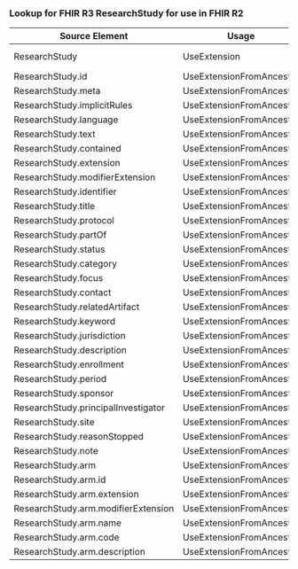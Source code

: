 ### Lookup for FHIR R3 ResearchStudy for use in FHIR R2

| Source Element | Usage | Target |
| -------------- | ----- | ------ |
| ResearchStudy | UseExtension | http://hl7.org/fhir/3.0/StructureDefinition/extension-ResearchStudy |
| ResearchStudy.id | UseExtensionFromAncestor | - |
| ResearchStudy.meta | UseExtensionFromAncestor | - |
| ResearchStudy.implicitRules | UseExtensionFromAncestor | - |
| ResearchStudy.language | UseExtensionFromAncestor | - |
| ResearchStudy.text | UseExtensionFromAncestor | - |
| ResearchStudy.contained | UseExtensionFromAncestor | - |
| ResearchStudy.extension | UseExtensionFromAncestor | - |
| ResearchStudy.modifierExtension | UseExtensionFromAncestor | - |
| ResearchStudy.identifier | UseExtensionFromAncestor | - |
| ResearchStudy.title | UseExtensionFromAncestor | - |
| ResearchStudy.protocol | UseExtensionFromAncestor | - |
| ResearchStudy.partOf | UseExtensionFromAncestor | - |
| ResearchStudy.status | UseExtensionFromAncestor | - |
| ResearchStudy.category | UseExtensionFromAncestor | - |
| ResearchStudy.focus | UseExtensionFromAncestor | - |
| ResearchStudy.contact | UseExtensionFromAncestor | - |
| ResearchStudy.relatedArtifact | UseExtensionFromAncestor | - |
| ResearchStudy.keyword | UseExtensionFromAncestor | - |
| ResearchStudy.jurisdiction | UseExtensionFromAncestor | - |
| ResearchStudy.description | UseExtensionFromAncestor | - |
| ResearchStudy.enrollment | UseExtensionFromAncestor | - |
| ResearchStudy.period | UseExtensionFromAncestor | - |
| ResearchStudy.sponsor | UseExtensionFromAncestor | - |
| ResearchStudy.principalInvestigator | UseExtensionFromAncestor | - |
| ResearchStudy.site | UseExtensionFromAncestor | - |
| ResearchStudy.reasonStopped | UseExtensionFromAncestor | - |
| ResearchStudy.note | UseExtensionFromAncestor | - |
| ResearchStudy.arm | UseExtensionFromAncestor | - |
| ResearchStudy.arm.id | UseExtensionFromAncestor | - |
| ResearchStudy.arm.extension | UseExtensionFromAncestor | - |
| ResearchStudy.arm.modifierExtension | UseExtensionFromAncestor | - |
| ResearchStudy.arm.name | UseExtensionFromAncestor | - |
| ResearchStudy.arm.code | UseExtensionFromAncestor | - |
| ResearchStudy.arm.description | UseExtensionFromAncestor | - |
